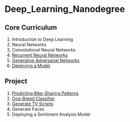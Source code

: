 # Deep_Learning_Nanodegree

## Core Curriculum

1. Introduction to Deep Learning
1. Neural Networks
1. Convolutional Neural Networks
1. [Recurrent Neural Networks](https://github.com/ahmedhasandrlnd/Deep_Learning_Nanodegree/tree/master/RNN)
1. [Generative Adversarial Networks](https://github.com/ahmedhasandrlnd/Deep_Learning_Nanodegree/tree/master/GAN)
1. [Deploying a Model](Deployment/)

## Project
1. [Predicting Bike-Sharing Patterns](https://github.com/ahmedhasandrlnd/bike_sharing_pattern)
1. [Dog-Breed Classifier](https://github.com/ahmedhasandrlnd/dog_breed_classifier)
1. [Generate TV Scripts](https://github.com/ahmedhasandrlnd/TV_Script_Generation)
1. Generate Faces
1. Deploying a Sentiment Analysis Model
